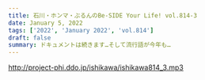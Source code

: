 ```yaml
---
title: 石川・ホンマ・ぶるんのBe-SIDE Your Life! vol.814-3
date: January 5, 2022
tags: ['2022', 'January 2022', 'vol.814']
draft: false
summary: ドキュメントは続きます…そして流行語が今年も…
---
```


http://project-phi.ddo.jp/ishikawa/ishikawa814_3.mp3